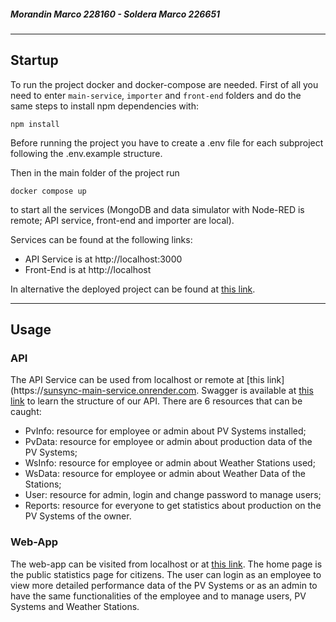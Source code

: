 ##### Morandin Marco 228160 - Soldera Marco 226651
---

## Startup
To run the project docker and docker-compose are needed. First of all you need to enter ```main-service```, ```importer``` and  ```front-end``` folders and do the same steps to install npm dependencies with:
```
npm install
```
Before running the project you have to create a .env file for each subproject following the .env.example structure.

Then in the main folder of the project run
```
docker compose up
```
to start all the services (MongoDB and data simulator with Node-RED is remote; API service, front-end and importer are local).

Services can be found at the following links:
- API Service is at http://localhost:3000
- Front-End is at http://localhost

In alternative the deployed project can be found at [this link](https://sunsync-fsq1.onrender.com).

---

## Usage

### API
The API Service can be used from localhost or remote at [this link](https://[sunsync-main-service.onrender.com](https://sunsync-main-service.onrender.com). Swagger is available at [this link](https://app.swaggerhub.com/apis/SunSync/SunSync/1.0.0) to learn the structure of our API.
There are 6 resources that can be caught:
- PvInfo: resource for employee or admin about PV Systems installed;
- PvData: resource for employee or admin about production data of the PV Systems;
- WsInfo: resource for employee or admin about Weather Stations used;
- WsData: resource for employee or admin about Weather Data of the Stations;
- User: resource for admin, login and change password to manage users;
- Reports: resource for everyone to get statistics about production on the PV Systems of the owner.

### Web-App
The web-app can be visited from localhost or at [this link](https://sunsync-fsq1.onrender.com). The home page is the public statistics page for citizens. The user can login as an employee to view more detailed performance data of the PV Systems or as an admin to have the same functionalities of the employee and to manage users, PV Systems and Weather Stations.

